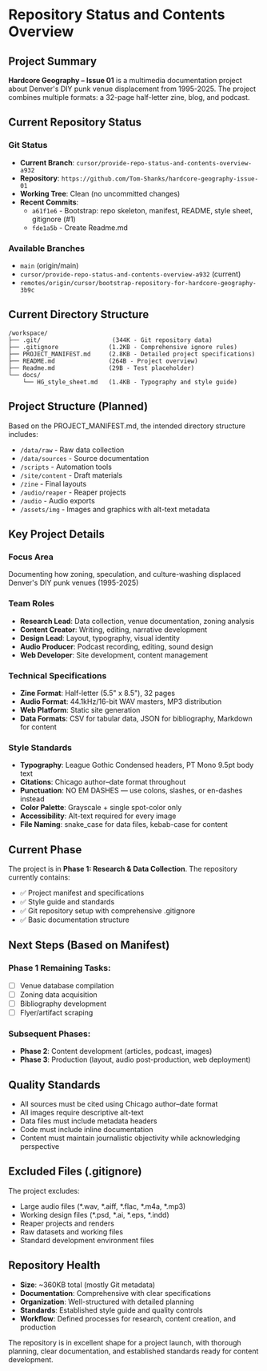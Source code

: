 # Repository Status and Contents Overview

## Project Summary
**Hardcore Geography – Issue 01** is a multimedia documentation project about Denver's DIY punk venue displacement from 1995-2025. The project combines multiple formats: a 32-page half-letter zine, blog, and podcast.

## Current Repository Status

### Git Status
- **Current Branch**: `cursor/provide-repo-status-and-contents-overview-a932`
- **Repository**: `https://github.com/Tom-Shanks/hardcore-geography-issue-01`
- **Working Tree**: Clean (no uncommitted changes)
- **Recent Commits**: 
  - `a61f1e6` - Bootstrap: repo skeleton, manifest, README, style sheet, gitignore (#1)
  - `fde1a5b` - Create Readme.md

### Available Branches
- `main` (origin/main)
- `cursor/provide-repo-status-and-contents-overview-a932` (current)
- `remotes/origin/cursor/bootstrap-repository-for-hardcore-geography-3b9c`

## Current Directory Structure

```
/workspace/
├── .git/                    (344K - Git repository data)
├── .gitignore              (1.2KB - Comprehensive ignore rules)
├── PROJECT_MANIFEST.md     (2.8KB - Detailed project specifications)
├── README.md               (264B - Project overview)
├── Readme.md               (29B - Test placeholder)
└── docs/
    └── HG_style_sheet.md   (1.4KB - Typography and style guide)
```

## Project Structure (Planned)

Based on the PROJECT_MANIFEST.md, the intended directory structure includes:
- `/data/raw` - Raw data collection
- `/data/sources` - Source documentation
- `/scripts` - Automation tools
- `/site/content` - Draft materials
- `/zine` - Final layouts
- `/audio/reaper` - Reaper projects
- `/audio` - Audio exports
- `/assets/img` - Images and graphics with alt-text metadata

## Key Project Details

### Focus Area
Documenting how zoning, speculation, and culture-washing displaced Denver's DIY punk venues (1995-2025)

### Team Roles
- **Research Lead**: Data collection, venue documentation, zoning analysis
- **Content Creator**: Writing, editing, narrative development
- **Design Lead**: Layout, typography, visual identity
- **Audio Producer**: Podcast recording, editing, sound design
- **Web Developer**: Site development, content management

### Technical Specifications
- **Zine Format**: Half-letter (5.5" x 8.5"), 32 pages
- **Audio Format**: 44.1kHz/16-bit WAV masters, MP3 distribution
- **Web Platform**: Static site generation
- **Data Formats**: CSV for tabular data, JSON for bibliography, Markdown for content

### Style Standards
- **Typography**: League Gothic Condensed headers, PT Mono 9.5pt body text
- **Citations**: Chicago author–date format throughout
- **Punctuation**: NO EM DASHES — use colons, slashes, or en-dashes instead
- **Color Palette**: Grayscale + single spot-color only
- **Accessibility**: Alt-text required for every image
- **File Naming**: snake_case for data files, kebab-case for content

## Current Phase
The project is in **Phase 1: Research & Data Collection**. The repository currently contains:
- ✅ Project manifest and specifications
- ✅ Style guide and standards
- ✅ Git repository setup with comprehensive .gitignore
- ✅ Basic documentation structure

## Next Steps (Based on Manifest)
### Phase 1 Remaining Tasks:
- [ ] Venue database compilation
- [ ] Zoning data acquisition
- [ ] Bibliography development
- [ ] Flyer/artifact scraping

### Subsequent Phases:
- **Phase 2**: Content development (articles, podcast, images)
- **Phase 3**: Production (layout, audio post-production, web deployment)

## Quality Standards
- All sources must be cited using Chicago author–date format
- All images require descriptive alt-text
- Data files must include metadata headers
- Code must include inline documentation
- Content must maintain journalistic objectivity while acknowledging perspective

## Excluded Files (.gitignore)
The project excludes:
- Large audio files (*.wav, *.aiff, *.flac, *.m4a, *.mp3)
- Working design files (*.psd, *.ai, *.eps, *.indd)
- Reaper projects and renders
- Raw datasets and working files
- Standard development environment files

## Repository Health
- **Size**: ~360KB total (mostly Git metadata)
- **Documentation**: Comprehensive with clear specifications
- **Organization**: Well-structured with detailed planning
- **Standards**: Established style guide and quality controls
- **Workflow**: Defined processes for research, content creation, and production

The repository is in excellent shape for a project launch, with thorough planning, clear documentation, and established standards ready for content development.